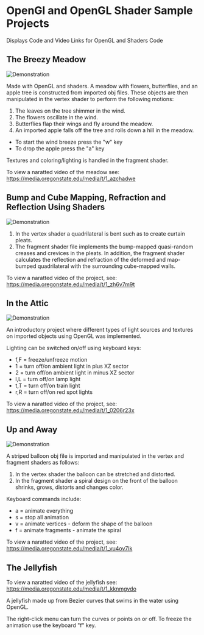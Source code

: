 #  OpenGl and OpenGL Shader Sample Projects

Displays Code and Video Links for OpenGL and Shaders Code

## The Breezy Meadow

![Demonstration](https://raw.githubusercontent.com/SelmaLeathem/OpenGl-Shaders/main/TheMeadow.gif)

Made with OpenGL and shaders. A meadow with flowers, butterflies, and an apple tree is constructed from imported obj files. These objects are then manipulated in the vertex shader to perform the following motions:

1. The leaves on the tree shimmer in the wind.
1. The flowers oscillate in the wind.
1. Butterflies flap their wings and fly around the meadow.
1. An imported apple falls off the tree and rolls down a hill in the meadow.

* To start the wind breeze press the "w" key
* To drop the apple press the "a" key 

Textures and coloring/lighting is handled in the fragment shader.

To view a naratted video of the meadow see: https://media.oregonstate.edu/media/t/1_azchadwe

## Bump and Cube Mapping, Refraction and Reflection Using Shaders

![Demonstration](https://raw.githubusercontent.com/SelmaLeathem/OpenGl-Shaders/main/TheMarket.gif)

1. In the vertex shader a quadrilateral is bent such as to create curtain pleats.
1. The fragment shader file implements the bump-mapped quasi-random creases and crevices in the pleats. In addition, the fragment shader calculates the reflection and refraction of the deformed and map-bumped quadrilateral with the surrounding cube-mapped walls.

To view a naratted video of the project, see: https://media.oregonstate.edu/media/t/1_zh6v7m9t

## In the Attic

![Demonstration](https://raw.githubusercontent.com/SelmaLeathem/OpenGl-Shaders/main/InTheAttic.gif)

An introductory project where different types of light sources and textures on imported objects using OpenGL was implemented.

Lighting can be switched on/off using keyboard keys:

* f,F = freeze/unfreeze motion
* 1 = turn off/on ambient light in plus XZ sector
* 2 = turn off/on ambient light in minus XZ sector
* l,L = turn off/on lamp light
* t,T = turn off/on train light
* r,R = turn off/on red spot lights

To view a naratted video of the project, see: https://media.oregonstate.edu/media/t/1_0206r23x

## Up and Away

![Demonstration](https://raw.githubusercontent.com/SelmaLeathem/OpenGl-Shaders/main/UpAndAway.gif)

A striped balloon obj file is imported and manipulated in the vertex and fragment shaders as follows:

1. In the vertex shader the balloon can be stretched and distorted.
1. In the fragment shader a spiral design on the front of the balloon shrinks, grows, distorts and changes color.

Keyboard commands include:
* a = animate everything
* s = stop all animation
* v = animate vertices - deform the shape of the balloon 
* f = animate fragments - animate the spiral 

To view a naratted video of the project, see:  https://media.oregonstate.edu/media/t/1_vu4ov7lk

## The Jellyfish

To view a naratted video of the jellyfish see:  https://media.oregonstate.edu/media/t/1_kknmgvdo

A jellyfish made up from Bezier curves that swims in the water using OpenGL.

The right-click menu can turn the curves or points on or off. 
To freeze the animation use the keyboard "f" key.

